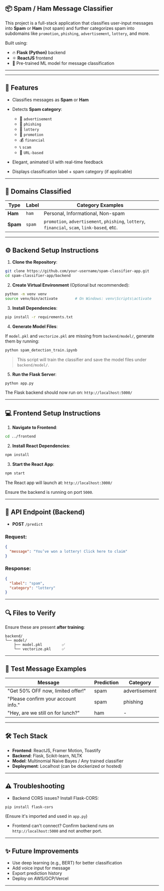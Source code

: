 
## 📦 Spam / Ham Message Classifier

This project is a full-stack application that classifies user-input messages into **Spam** or **Ham** (not spam) and further categorizes spam into subdomains like `promotion`, `phishing`, `advertisement`, `lottery`, and more.

Built using:

* 🔥 **Flask (Python)** backend
* ⚛️ **ReactJS** frontend
* 🤖 Pre-trained ML model for message classification

---



---

## 🚀 Features

* Classifies messages as **Spam** or **Ham**
* Detects **Spam category**:

  * 🛒 `advertisement`
  * 🎣 `phishing`
  * 🎁 `lottery`
  * 🧾 `promotion`
  * 💰 `financial`
  * 📞 `scam`
  * 🔗 `URL-based`
* Elegant, animated UI with real-time feedback
* Displays classification label + spam category (if applicable)

---

## 🧠 Domains Classified

| Type     | Label  | Category Examples                                                                            |
| -------- | ------ | -------------------------------------------------------------------------------------------- |
| **Ham**  | `ham`  | Personal, Informational, Non-spam                                                            |
| **Spam** | `spam` | `promotion`, `advertisement`, `phishing`, `lottery`, `financial`, `scam`, `link-based`, etc. |

---

## ⚙️ Backend Setup Instructions

1. **Clone the Repository**:

```bash
git clone https://github.com/your-username/spam-classifier-app.git
cd spam-classifier-app/backend
```

2. **Create Virtual Environment** (Optional but recommended):

```bash
python -m venv venv
source venv/bin/activate        # On Windows: venv\Scripts\activate
```

3. **Install Dependencies**:

```bash
pip install -r requirements.txt
```

4. **Generate Model Files**:

If `model.pkl` and `vectorize.pkl` are missing from `backend/model/`, generate them by running:

```bash
python spam_detection_train.ipynb
```

> This script will train the classifier and save the model files under `backend/model/`.

5. **Run the Flask Server**:

```bash
python app.py
```

The Flask backend should now run on: `http://localhost:5000/`

---

## 💻 Frontend Setup Instructions

1. **Navigate to Frontend**:

```bash
cd ../frontend
```

2. **Install React Dependencies**:

```bash
npm install
```

3. **Start the React App**:

```bash
npm start
```

The React app will launch at: `http://localhost:3000/`

Ensure the backend is running on port `5000`.

---

## 📝 API Endpoint (Backend)

* **POST** `/predict`

### Request:

```json
{
  "message": "You’ve won a lottery! Click here to claim"
}
```

### Response:

```json
{
  "label": "spam",
  "category": "lottery"
}
```

---

## 🔍 Files to Verify

Ensure these are present **after training**:

```
backend/
└── model/
    ├── model.pkl         ✅
    └── vectorize.pkl     ✅
```

---

## 🧪 Test Message Examples

| Message                             | Prediction | Category      |
| ----------------------------------- | ---------- | ------------- |
| "Get 50% OFF now, limited offer!"   | spam       | advertisement |
| "Please confirm your account info." | spam       | phishing      |
| "Hey, are we still on for lunch?"   | ham        | -             |

---

## 🛠️ Tech Stack

* **Frontend**: ReactJS, Framer Motion, Toastify
* **Backend**: Flask, Scikit-learn, NLTK
* **Model**: Multinomial Naive Bayes / Any trained classifier
* **Deployment**: Localhost (can be dockerized or hosted)

---

## ⚠️ Troubleshooting

* Backend CORS issues? Install Flask-CORS:

```bash
pip install flask-cors
```

(Ensure it's imported and used in `app.py`)

* Frontend can't connect? Confirm backend runs on `http://localhost:5000` and not another port.

---

## ✨ Future Improvements

* Use deep learning (e.g., BERT) for better classification
* Add voice input for message
* Export prediction history
* Deploy on AWS/GCP/Vercel

---

